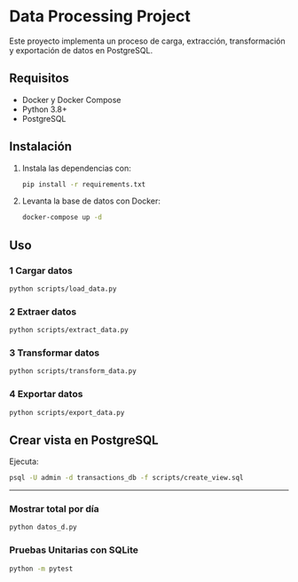 # Data Processing Project

Este proyecto implementa un proceso de carga, extracción, transformación y exportación de datos en PostgreSQL.

## Requisitos

- Docker y Docker Compose
- Python 3.8+
- PostgreSQL

## Instalación

1. Instala las dependencias con:

   ```bash
   pip install -r requirements.txt
   ```

2. Levanta la base de datos con Docker:

   ```bash
   docker-compose up -d
   ```

## Uso

### 1 Cargar datos

```bash
python scripts/load_data.py
```

### 2️ Extraer datos

```bash
python scripts/extract_data.py
```

### 3️ Transformar datos

```bash
python scripts/transform_data.py
```

### 4️ Exportar datos

```bash
python scripts/export_data.py
```

## Crear vista en PostgreSQL

Ejecuta:

```bash
psql -U admin -d transactions_db -f scripts/create_view.sql
```

---
### Mostrar total por día

```bash
python datos_d.py
```
### Pruebas Unitarias con SQLite

```bash
python -m pytest
```